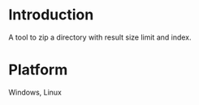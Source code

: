# Introduction #

A tool to zip a directory with result size limit and index.

# Platform #

Windows, Linux